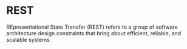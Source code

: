 # REST 

REpresentational State Transfer (REST) refers to a group of software architecture design constraints that bring about efficient, reliable, and scalable systems.
